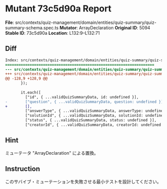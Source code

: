 # Mutant 73c5d90a Report

**File**: src/contexts/quiz-management/domain/entities/quiz-summary/quiz-summary-schema.spec.ts
**Mutator**: ArrayDeclaration
**Original ID**: 5094
**Stable ID**: 73c5d90a
**Location**: L132:9–L132:71

## Diff

```diff
Index: src/contexts/quiz-management/domain/entities/quiz-summary/quiz-summary-schema.spec.ts
===================================================================
--- src/contexts/quiz-management/domain/entities/quiz-summary/quiz-summary-schema.spec.ts	original
+++ src/contexts/quiz-management/domain/entities/quiz-summary/quiz-summary-schema.spec.ts	mutated #5094
@@ -128,9 +128,9 @@
       });
 
       it.each([
         ["id", { ...validQuizSummaryData, id: undefined }],
-        ["question", { ...validQuizSummaryData, question: undefined }],
+        [],
         ["answerType", { ...validQuizSummaryData, answerType: undefined }],
         ["solutionId", { ...validQuizSummaryData, solutionId: undefined }],
         ["status", { ...validQuizSummaryData, status: undefined }],
         ["creatorId", { ...validQuizSummaryData, creatorId: undefined }],
```

## Hint

ミューテータ "ArrayDeclaration" による置換。

## Instruction

このサバイブ・ミューテーションを失敗させる最小テストを設計してください。
